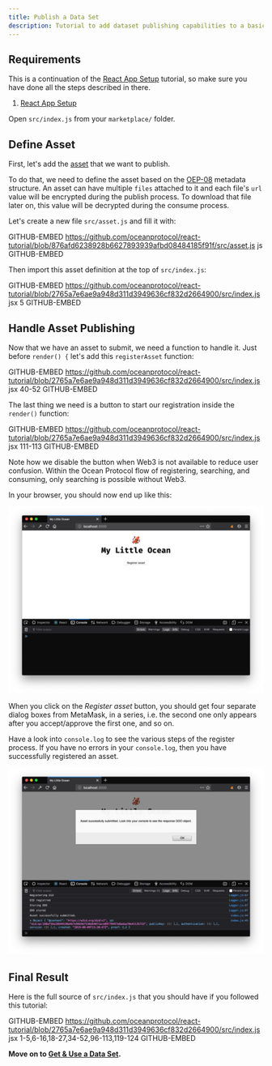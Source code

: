 ```yaml
---
title: Publish a Data Set
description: Tutorial to add dataset publishing capabilities to a basic React app.
---
```


## Requirements

This is a continuation of the [React App Setup](/tutorials/react-setup/) tutorial, so make sure you have done all the steps described in there.

1. [React App Setup](/tutorials/react-setup/)

Open `src/index.js` from your `marketplace/` folder.

## Define Asset

First, let's add the [asset](/concepts/terminology/#asset-or-data-asset) that we want to publish.

To do that, we need to define the asset based on the [OEP-08](https://github.com/oceanprotocol/OEPs/tree/master/8) metadata structure. An asset can have multiple `files` attached to it and each file's `url` value will be encrypted during the publish process. To download that file later on, this value will be decrypted during the consume process.

Let's create a new file `src/asset.js` and fill it with:

GITHUB-EMBED https://github.com/oceanprotocol/react-tutorial/blob/876afd6238928b6627893939afbd08484185f91f/src/asset.js js GITHUB-EMBED

Then import this asset definition at the top of `src/index.js`:

GITHUB-EMBED https://github.com/oceanprotocol/react-tutorial/blob/2765a7e6ae9a948d311d3949636cf832d2664900/src/index.js jsx 5 GITHUB-EMBED

## Handle Asset Publishing

Now that we have an asset to submit, we need a function to handle it. Just before `render() {` let's add this `registerAsset` function:

GITHUB-EMBED https://github.com/oceanprotocol/react-tutorial/blob/2765a7e6ae9a948d311d3949636cf832d2664900/src/index.js jsx 40-52 GITHUB-EMBED

The last thing we need is a button to start our registration inside the `render()` function:

GITHUB-EMBED https://github.com/oceanprotocol/react-tutorial/blob/2765a7e6ae9a948d311d3949636cf832d2664900/src/index.js jsx 111-113 GITHUB-EMBED

Note how we disable the button when Web3 is not available to reduce user confusion. Within the Ocean Protocol flow of registering, searching, and consuming, only searching is possible without Web3.

In your browser, you should now end up like this:

![React app with publish button](images/react-app-04.png)

When you click on the _Register asset_ button, you should get four separate dialog boxes from MetaMask, in a series, i.e. the second one only appears after you accept/approve the first one, and so on.

Have a look into `console.log` to see the various steps of the register process. If you have no errors in your `console.log`, then you have successfully registered an asset.

![Successful asset publishing](images/react-app-05.png)

## Final Result

Here is the full source of `src/index.js` that you should have if you followed this tutorial:

GITHUB-EMBED https://github.com/oceanprotocol/react-tutorial/blob/2765a7e6ae9a948d311d3949636cf832d2664900/src/index.js jsx 1-5,6-16,18-27,34-52,96-113,119-124 GITHUB-EMBED

**Move on to [Get & Use a Data Set](/tutorials/react-get-use-data-set/).**
